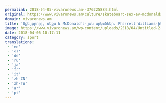 ```yaml
---
permalink: 2018-04-05-vivaronews.am--376225884.html
original: https://www.vivaronews.am/culture/skateboard-sex-ev-mcdonalds-yan-arkacner-pharrell-williams-in-ayspisin-chgteiq/
domain: vivaronews.am
title: 'Սքեյթբորդ, սեքս և McDonald՛s-յան արկածներ. Pharrell Williams-ին այսպիսին չգիտեիք - Vivaro News'
image: https://www.vivaronews.am/wp-content/uploads/2018/04/Untitled-2-1.jpg
date: 2018-04-05 10:17:11
category: sport
translations: 
 - 'en'
 - 'es'
 - 'de'
 - 'ru'
 - 'ja'
 - 'fr'
 - 'it'
 - 'zh-CN'
 - 'zh-TW'
 - 'ar'
 - 'pt'
---
```


